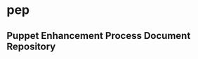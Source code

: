 pep
===

Puppet Enhancement Process Document Repository
----------------------------------------------
